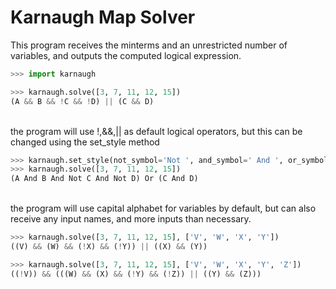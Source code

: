# Karnaugh Map Solver

This program receives the minterms and an unrestricted number of variables, and outputs the computed logical expression.

```python
>>> import karnaugh

>>> karnaugh.solve([3, 7, 11, 12, 15])
(A && B && !C && !D) || (C && D)
```
\
the program will use !,&&,|| as default logical operators, but this can be changed using the set_style method
```python
>>> karnaugh.set_style(not_symbol='Not ', and_symbol=' And ', or_symbol=' Or ', paranthesize_variables=False)
>>> karnaugh.solve([3, 7, 11, 12, 15])
(A And B And Not C And Not D) Or (C And D)
```
\
the program will use capital alphabet for variables by default, but can also receive any input names, and more inputs than necessary.
```python
>>> karnaugh.solve([3, 7, 11, 12, 15], ['V', 'W', 'X', 'Y'])
((V) && (W) && (!X) && (!Y)) || ((X) && (Y))

>>> karnaugh.solve([3, 7, 11, 12, 15], ['V', 'W', 'X', 'Y', 'Z'])
((!V)) && (((W) && (X) && (!Y) && (!Z)) || ((Y) && (Z)))
```

